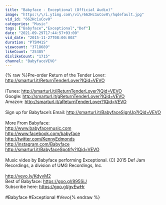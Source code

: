 ```yaml
---
title: "Babyface - Exceptional (Official Audio)"
image: "https:\/\/i.ytimg.com\/vi\/662Hc1uCov0\/hqdefault.jpg"
vid_id: "662Hc1uCov0"
categories: "Music"
tags: ["Babyface","Exceptional","Def"]
date: "2021-09-29T17:44:57+03:00"
vid_date: "2015-11-27T08:00:00Z"
duration: "PT5M41S"
viewcount: "3718689"
likeCount: "25385"
dislikeCount: "1715"
channel: "BabyfaceVEVO"
---
```

{% raw %}Pre-order Return of the Tender Lover: <a rel="nofollow" target="blank" href="http://smarturl.it/ReturnTenderLover?IQid=VEVO">http://smarturl.it/ReturnTenderLover?IQid=VEVO</a> <br /> <br />iTunes: <a rel="nofollow" target="blank" href="http://smarturl.it/iReturnTenderLover?IQid=VEVO">http://smarturl.it/iReturnTenderLover?IQid=VEVO</a> <br />Google: <a rel="nofollow" target="blank" href="http://smarturl.it/gReturnTenderLover?IQid=VEVO">http://smarturl.it/gReturnTenderLover?IQid=VEVO</a> <br />Amazon:  <a rel="nofollow" target="blank" href="http://smarturl.it/aReturnTenderLover?IQid=VEVO">http://smarturl.it/aReturnTenderLover?IQid=VEVO</a> <br /> <br />Sign up for Babyface’s Email: <a rel="nofollow" target="blank" href="http://smarturl.it/BabyfaceSignUp?IQid=VEVO">http://smarturl.it/BabyfaceSignUp?IQid=VEVO</a> <br /> <br />More From Babyface:<br /><a rel="nofollow" target="blank" href="http://www.babyfacemusic.com">http://www.babyfacemusic.com</a><br /><a rel="nofollow" target="blank" href="http://www.facebook.com/babyface">http://www.facebook.com/babyface</a><br /><a rel="nofollow" target="blank" href="http://twitter.com/KennyEdmonds">http://twitter.com/KennyEdmonds</a><br /><a rel="nofollow" target="blank" href="http://instagram.com/Babyface">http://instagram.com/Babyface</a><br /><a rel="nofollow" target="blank" href="http://smarturl.it/BabyfaceSpotify?IQid=VEVO">http://smarturl.it/BabyfaceSpotify?IQid=VEVO</a><br /><br />Music video by Babyface performing Exceptional. (C) 2015 Def Jam Recordings, a division of UMG Recordings, Inc.<br /><br /><a rel="nofollow" target="blank" href="http://vevo.ly/KdyvM2">http://vevo.ly/KdyvM2</a><br />Best of Babyface: <a rel="nofollow" target="blank" href="https://goo.gl/895SiJ">https://goo.gl/895SiJ</a><br />Subscribe here: <a rel="nofollow" target="blank" href="https://goo.gl/gvEwHr">https://goo.gl/gvEwHr</a><br /><br />#Babyface #Exceptional #Vevo{% endraw %}
